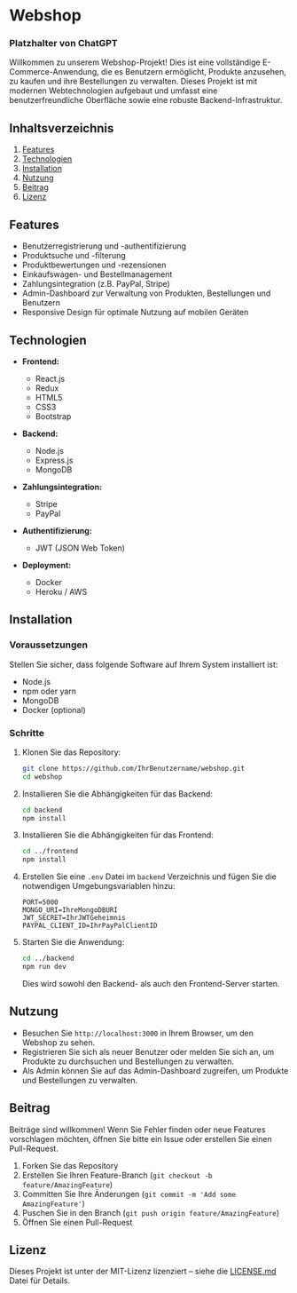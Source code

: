 # Webshop

### Platzhalter von ChatGPT

Willkommen zu unserem Webshop-Projekt! Dies ist eine vollständige E-Commerce-Anwendung, die es Benutzern ermöglicht, Produkte anzusehen, zu kaufen und ihre Bestellungen zu verwalten. Dieses Projekt ist mit modernen Webtechnologien aufgebaut und umfasst eine benutzerfreundliche Oberfläche sowie eine robuste Backend-Infrastruktur.

## Inhaltsverzeichnis

1. [Features](#features)
2. [Technologien](#technologien)
3. [Installation](#installation)
4. [Nutzung](#nutzung)
5. [Beitrag](#beitrag)
6. [Lizenz](#lizenz)

## Features

- Benutzerregistrierung und -authentifizierung
- Produktsuche und -filterung
- Produktbewertungen und -rezensionen
- Einkaufswagen- und Bestellmanagement
- Zahlungsintegration (z.B. PayPal, Stripe)
- Admin-Dashboard zur Verwaltung von Produkten, Bestellungen und Benutzern
- Responsive Design für optimale Nutzung auf mobilen Geräten

## Technologien

- **Frontend:**
  - React.js
  - Redux
  - HTML5
  - CSS3
  - Bootstrap

- **Backend:**
  - Node.js
  - Express.js
  - MongoDB

- **Zahlungsintegration:**
  - Stripe
  - PayPal

- **Authentifizierung:**
  - JWT (JSON Web Token)
  
- **Deployment:**
  - Docker
  - Heroku / AWS

## Installation

### Voraussetzungen

Stellen Sie sicher, dass folgende Software auf Ihrem System installiert ist:

- Node.js
- npm oder yarn
- MongoDB
- Docker (optional)

### Schritte

1. Klonen Sie das Repository:

   ```bash
   git clone https://github.com/IhrBenutzername/webshop.git
   cd webshop
   ```

2. Installieren Sie die Abhängigkeiten für das Backend:

   ```bash
   cd backend
   npm install
   ```

3. Installieren Sie die Abhängigkeiten für das Frontend:

   ```bash
   cd ../frontend
   npm install
   ```

4. Erstellen Sie eine `.env` Datei im `backend` Verzeichnis und fügen Sie die notwendigen Umgebungsvariablen hinzu:

   ```env
   PORT=5000
   MONGO_URI=IhreMongoDBURI
   JWT_SECRET=IhrJWTGeheimnis
   PAYPAL_CLIENT_ID=IhrPayPalClientID
   ```

5. Starten Sie die Anwendung:

   ```bash
   cd ../backend
   npm run dev
   ```

   Dies wird sowohl den Backend- als auch den Frontend-Server starten.

## Nutzung

- Besuchen Sie `http://localhost:3000` in Ihrem Browser, um den Webshop zu sehen.
- Registrieren Sie sich als neuer Benutzer oder melden Sie sich an, um Produkte zu durchsuchen und Bestellungen zu verwalten.
- Als Admin können Sie auf das Admin-Dashboard zugreifen, um Produkte und Bestellungen zu verwalten.

## Beitrag

Beiträge sind willkommen! Wenn Sie Fehler finden oder neue Features vorschlagen möchten, öffnen Sie bitte ein Issue oder erstellen Sie einen Pull-Request.

1. Forken Sie das Repository
2. Erstellen Sie Ihren Feature-Branch (`git checkout -b feature/AmazingFeature`)
3. Committen Sie Ihre Änderungen (`git commit -m 'Add some AmazingFeature'`)
4. Puschen Sie in den Branch (`git push origin feature/AmazingFeature`)
5. Öffnen Sie einen Pull-Request

## Lizenz

Dieses Projekt ist unter der MIT-Lizenz lizenziert – siehe die [LICENSE.md](LICENSE.md) Datei für Details.